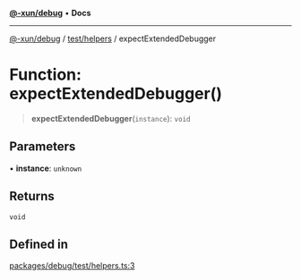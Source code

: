 [**@-xun/debug**](../../../README.md) • **Docs**

***

[@-xun/debug](../../../README.md) / [test/helpers](../README.md) / expectExtendedDebugger

# Function: expectExtendedDebugger()

> **expectExtendedDebugger**(`instance`): `void`

## Parameters

• **instance**: `unknown`

## Returns

`void`

## Defined in

[packages/debug/test/helpers.ts:3](https://github.com/Xunnamius/xscripts/blob/d2db4f15931b0a090468a7f632e37a6ee627b667/packages/debug/test/helpers.ts#L3)
